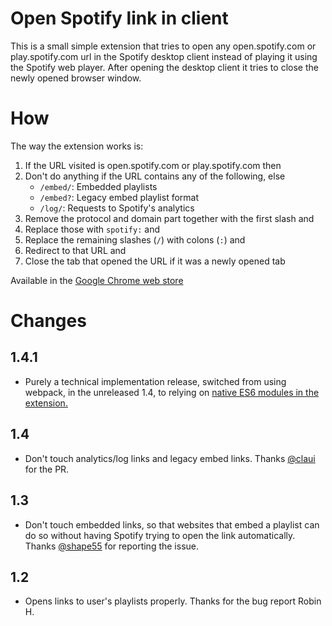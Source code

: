 Open Spotify link in client
===========================

This is a small simple extension that tries to open any
open.spotify.com or play.spotify.com url in the Spotify desktop client
instead of playing it using the Spotify web player. After opening
the desktop client it tries to close the newly opened browser window.

# How

The way the extension works is:

1. If the URL visited is open.spotify.com or play.spotify.com then
2. Don't do anything if the URL contains any of the following, else
   - `/embed/`: Embedded playlists
   - `/embed?`: Legacy embed playlist format
   - `/log/`: Requests to Spotify's analytics
3. Remove the protocol and domain part together with the first slash and
4. Replace those with `spotify:` and
5. Replace the remaining slashes (`/`) with colons (`:`) and
6. Redirect to that URL and
7. Close the tab that opened the URL if it was a newly opened tab

Available in the [Google Chrome web store][store-url]

# Changes
## 1.4.1
* Purely a technical implementation release, switched from using webpack,
  in the unreleased 1.4, to relying on [native ES6 modules in the extension.][es6-modules-extension]

[es6-modules-extension]: https://medium.com/front-end-weekly/es6-modules-in-chrome-extensions-an-introduction-313b3fce955b

## 1.4
* Don't touch analytics/log links and legacy embed links. 
  Thanks [@claui] for the PR.

[@claui]: https://github.com/claui 

## 1.3
* Don't touch embedded links, so that websites that embed a playlist
  can do so without having Spotify trying to open the link automatically.
  Thanks [@shape55] for reporting the issue.

[@shape55]: https://github.com/shape55
## 1.2
* Opens links to user's playlists properly. Thanks for the bug report Robin H.

[store-url]: https://chrome.google.com/webstore/detail/open-in-spotify-client/okkdbmdhpgmajopdpmflkldkemcldnjd

